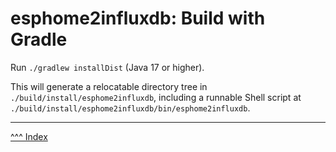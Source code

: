 esphome2influxdb: Build with Gradle
==

Run `./gradlew installDist` (Java 17 or higher).

This will generate a relocatable directory tree in `./build/install/esphome2influxdb`,
including a runnable Shell script at `./build/install/esphome2influxdb/bin/esphome2influxdb`.

---
[^^^ Index](../index.md)
